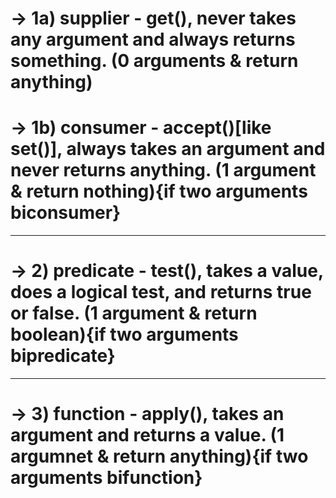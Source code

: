 # -> 1a) supplier -  get(), never takes any argument and always returns something.                       (0 arguments & return anything)
# -> 1b) consumer - accept()[like set()], always takes an argument and never returns anything.           (1 argument & return nothing){if two arguments biconsumer}
----------------------------------------------------------------------------------
# -> 2) predicate - test(), takes a value, does a logical test, and returns true or false.               (1 argument & return boolean){if two arguments bipredicate}
----------------------------------------------------------------------------------
# -> 3) function -  apply(), takes an argument and returns a value.                                      (1 argumnet & return anything){if two arguments bifunction}


